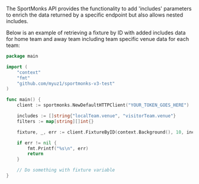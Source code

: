 The SportMonks API provides the functionality to add 'includes' parameters to enrich the data returned
by a specific endpoint but also allows nested includes. 

Below is an example of retrieving a fixture by ID  with added includes data for home team and away team including team 
specific venue data for each team:

```go
package main

import (
	"context"
	"fmt"
	"github.com/myuz1/sportmonks-v3-test"
)

func main() {
	client := sportmonks.NewDefaultHTTPClient("YOUR_TOKEN_GOES_HERE")

	includes := []string{"localTeam.venue", "visitorTeam.venue"}
	filters := map[string][]int{}

	fixture, _, err := client.FixtureByID(context.Background(), 10, includes, filters)

	if err != nil {
		fmt.Printf("%s\n", err)
		return
	}

	// Do something with fixture variable
}
```
